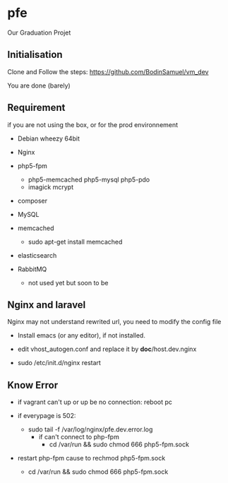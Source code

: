 pfe
===

Our Graduation Projet


Initialisation
--------------
Clone and Follow the steps: https://github.com/BodinSamuel/vm_dev

You are done (barely)

Requirement
-----------
if you are not using the box, or for the prod environnement

* Debian wheezy 64bit

* Nginx

* php5-fpm
  * php5-memcached php5-mysql php5-pdo
  * imagick mcrypt

* composer

* MySQL

* memcached
  * sudo apt-get install memcached

* elasticsearch

* RabbitMQ
  * not used yet but soon to be


Nginx and laravel
-----------------
Nginx may not understand rewrited url, you need to modify the config file

 * Install emacs (or any editor), if not installed.

 * edit vhost_autogen.conf and replace it by __doc__/host.dev.nginx

 * sudo /etc/init.d/nginx restart



Know Error
-----

- if vagrant can't up or up be no connection: reboot pc

- if everypage is 502:
    - sudo tail -f /var/log/nginx/pfe.dev.error.log
        - if can't connect to php-fpm
            - cd /var/run && sudo chmod 666 php5-fpm.sock

- restart php-fpm cause to rechmod php5-fpm.sock
  - cd /var/run && sudo chmod 666 php5-fpm.sock
